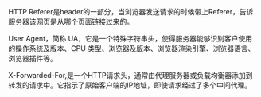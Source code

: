 


HTTP Referer是header的一部分，当浏览器发送请求的时候带上Referer，告诉服务器该网页是从哪个页面链接过来的。

User Agent，简称 UA，它是一个特殊字符串头，使得服务器能够识别客户使用的操作系统及版本、CPU 类型、浏览器及版本、浏览器渲染引擎、浏览器语言、浏览器插件等。


X-Forwarded-For,是一个HTTP请求头，通常由代理服务器或负载均衡器添加到转发的请求中。它指示了原始客户端的IP地址，即使请求经过了多个中间代理。